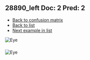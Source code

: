 ## 28890_left Doc: 2 Pred: 2
- [Back to confusion matrix](https://github.com/juliandewit/kaggle_retinopathy/blob/master/matrix.md)
- [Back to list](https://github.com/juliandewit/kaggle_retinopathy/blob/master/lists/22/list.md)
- [Next example in list](https://github.com/juliandewit/kaggle_retinopathy/blob/master/lists/22/28/28895_left.md)

![Eye](https://retinopaty.blob.core.windows.net/size1024/28890_left_2.jpeg)

### 

![Eye]()
